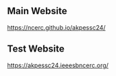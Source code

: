 ## Main Website

https://ncerc.github.io/akpessc24/

## Test Website

https://akpessc24.ieeesbncerc.org/
